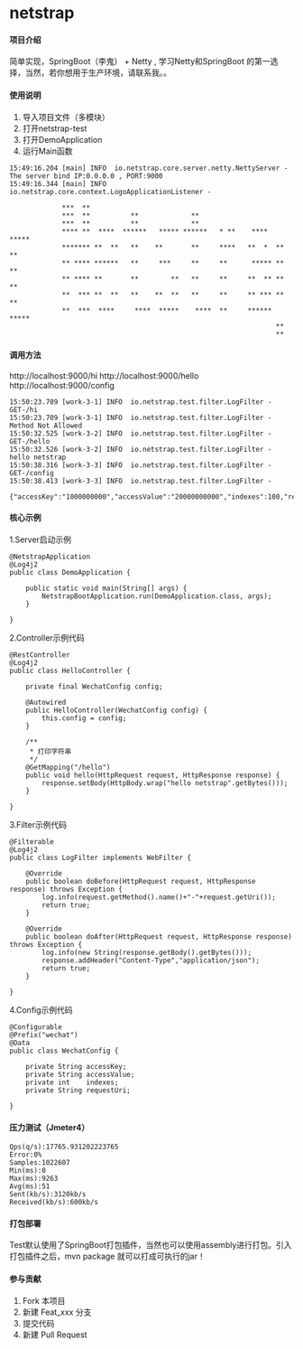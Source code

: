 # netstrap

#### 项目介绍
简单实现，SpringBoot（李鬼） + Netty , 学习Netty和SpringBoot 的第一选择，当然，若你想用于生产环境，请联系我。。 


#### 使用说明

1. 导入项目文件（多模块）
2. 打开netstrap-test
3. 打开DemoApplication
4. 运行Main函数

```
15:49:16.204 [main] INFO  io.netstrap.core.server.netty.NettyServer - The server bind IP:0.0.0.0 , PORT:9000
15:49:16.344 [main] INFO  io.netstrap.core.context.LogoApplicationListener - 
                                                                                
             ***  **                                                            
             ***  **          **             **                                 
             ***  **          **             **                                 
             **** **  ****  ******   ***** ******   * **    ****  *****         
             ******* **  **   **    **       **     ****   **  *  **  **        
             ** **** ******   **     ***     **     **      ***** **  **        
             ** **** **       **        **   **     **     **  ** **  **        
             **  *** **  **   **    **  **   **     **     ** *** **  **        
             **  ***  ****     ****  *****    ****  **     ****** *****         
                                                                  **            
                                                                  **
```

#### 调用方法

http://localhost:9000/hi
http://localhost:9000/hello
http://localhost:9000/config

```
15:50:23.709 [work-3-1] INFO  io.netstrap.test.filter.LogFilter - GET-/hi
15:50:23.709 [work-3-1] INFO  io.netstrap.test.filter.LogFilter - Method Not Allowed
15:50:32.525 [work-3-2] INFO  io.netstrap.test.filter.LogFilter - GET-/hello
15:50:32.526 [work-3-2] INFO  io.netstrap.test.filter.LogFilter - hello netstrap
15:50:38.316 [work-3-3] INFO  io.netstrap.test.filter.LogFilter - GET-/config
15:50:38.413 [work-3-3] INFO  io.netstrap.test.filter.LogFilter - 

{"accessKey":"1000000000","accessValue":"20000000000","indexes":100,"requestUri":"http://www.forexample.com"}

```

#### 核心示例

1.Server启动示例

```
@NetstrapApplication
@Log4j2
public class DemoApplication {

    public static void main(String[] args) {
        NetstrapBootApplication.run(DemoApplication.class, args);
    }

}
```

2.Controller示例代码

```
@RestController
@Log4j2
public class HelloController {

    private final WechatConfig config;

    @Autowired
    public HelloController(WechatConfig config) {
        this.config = config;
    }

    /**
     * 打印字符串
     */
    @GetMapping("/hello")
    public void hello(HttpRequest request, HttpResponse response) {
        response.setBody(HttpBody.wrap("hello netstrap".getBytes()));
    }

}
```

3.Filter示例代码
```
@Filterable
@Log4j2
public class LogFilter implements WebFilter {

    @Override
    public boolean doBefore(HttpRequest request, HttpResponse response) throws Exception {
        log.info(request.getMethod().name()+"-"+request.getUri());
        return true;
    }

    @Override
    public boolean doAfter(HttpRequest request, HttpResponse response) throws Exception {
        log.info(new String(response.getBody().getBytes()));
        response.addHeader("Content-Type","application/json");
        return true;
    }

}

```

4.Config示例代码

```
@Configurable
@Prefix("wechat")
@Data
public class WechatConfig {

    private String accessKey;
    private String accessValue;
    private int    indexes;
    private String requestUri;

}

```

#### 压力测试（Jmeter4）

```
Qps(q/s):17765.931202223765
Error:0%
Samples:1022607
Min(ms):0
Max(ms):9263
Avg(ms):51
Sent(kb/s):3120kb/s
Received(kb/s):600kb/s
```

#### 打包部署

Test默认使用了SpringBoot打包插件，当然也可以使用assembly进行打包。引入打包插件之后，mvn package 就可以打成可执行的jar！

#### 参与贡献

1. Fork 本项目
2. 新建 Feat_xxx 分支
3. 提交代码
4. 新建 Pull Request
